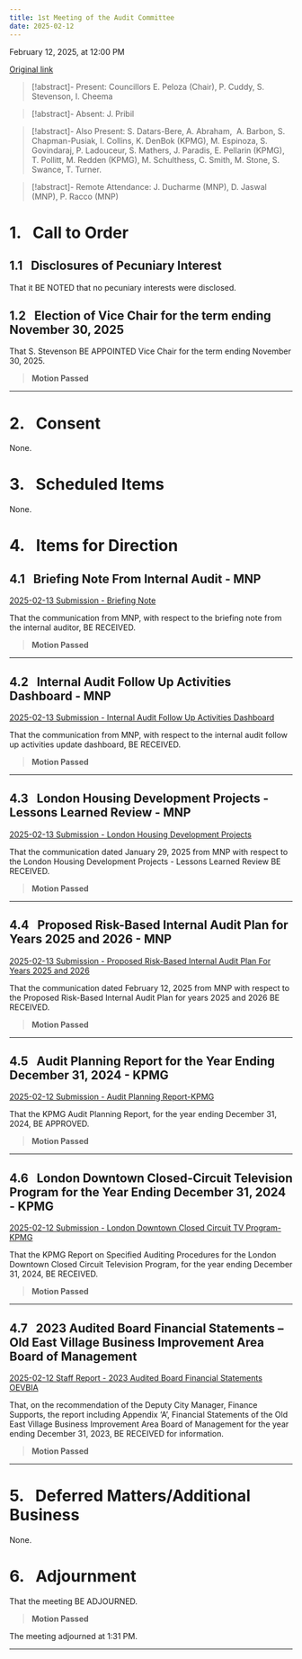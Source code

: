 ```yaml
---
title: 1st Meeting of the Audit Committee
date: 2025-02-12
---
```

February 12, 2025, at 12:00 PM

[Original link](https://pub-london.escribemeetings.com/Meeting.aspx?Id=8e8d4dc8-876f-4fde-b487-39ebf5865ddb&Agenda=PostMinutes&lang=English)

> [!abstract]- Present:
> Councillors E. Peloza (Chair), P. Cuddy, S. Stevenson, I. Cheema

> [!abstract]- Absent:
> J. Pribil

> [!abstract]- Also Present:
> S. Datars-Bere, A. Abraham,  A. Barbon, S. Chapman-Pusiak, I. Collins, K. DenBok (KPMG), M. Espinoza, S. Govindaraj, P. Ladouceur, S. Mathers, J. Paradis, E. Pellarin (KPMG), T. Pollitt, M. Redden (KPMG), M. Schulthess, C. Smith, M. Stone, S. Swance, T. Turner.

> [!abstract]- Remote Attendance:
> J. Ducharme (MNP), D. Jaswal (MNP), P. Racco (MNP)



# 1.&nbsp;&nbsp;&nbsp;Call to Order

## 1.1&nbsp;&nbsp;&nbsp;Disclosures of Pecuniary Interest

That it BE NOTED that no pecuniary interests were disclosed.

## 1.2&nbsp;&nbsp;&nbsp;Election of Vice Chair for the term ending November 30, 2025

That S. Stevenson BE APPOINTED Vice Chair for the term ending November 30, 2025.

> **Motion Passed**

****

# 2.&nbsp;&nbsp;&nbsp;Consent

None.

# 3.&nbsp;&nbsp;&nbsp;Scheduled Items

None.

# 4.&nbsp;&nbsp;&nbsp;Items for Direction

## 4.1&nbsp;&nbsp;&nbsp;Briefing Note From Internal Audit - MNP

[2025-02-13 Submission - Briefing Note](<https://pub-london.escribemeetings.com/filestream.ashx?DocumentId=114383>)

That the communication from MNP, with respect to the briefing note from the internal auditor, BE RECEIVED.

> **Motion Passed**

****

## 4.2&nbsp;&nbsp;&nbsp;Internal Audit Follow Up Activities Dashboard - MNP

[2025-02-13 Submission - Internal Audit Follow Up Activities Dashboard](<https://pub-london.escribemeetings.com/filestream.ashx?DocumentId=114384>)

That the communication from MNP, with respect to the internal audit follow up activities update dashboard, BE RECEIVED.

> **Motion Passed**

****

## 4.3&nbsp;&nbsp;&nbsp;London Housing Development Projects - Lessons Learned Review - MNP

[2025-02-13 Submission - London Housing Development Projects](<https://pub-london.escribemeetings.com/filestream.ashx?DocumentId=114385>)

That the communication dated January 29, 2025 from MNP with respect to the London Housing Development Projects - Lessons Learned Review BE RECEIVED.

> **Motion Passed**

****

## 4.4&nbsp;&nbsp;&nbsp;Proposed Risk-Based Internal Audit Plan for Years 2025 and 2026 - MNP

[2025-02-13 Submission - Proposed Risk-Based Internal Audit Plan For Years 2025 and 2026](<https://pub-london.escribemeetings.com/filestream.ashx?DocumentId=114386>)

That the communication dated February 12, 2025 from MNP with respect to the Proposed Risk-Based Internal Audit Plan for years 2025 and 2026 BE RECEIVED.

> **Motion Passed**

****

## 4.5&nbsp;&nbsp;&nbsp;Audit Planning Report for the Year Ending December 31, 2024 - KPMG

[2025-02-12 Submission - Audit Planning Report-KPMG](<https://pub-london.escribemeetings.com/filestream.ashx?DocumentId=114387>)

That the KPMG Audit Planning Report, for the year ending December 31, 2024, BE APPROVED.

> **Motion Passed**

****

## 4.6&nbsp;&nbsp;&nbsp;London Downtown Closed-Circuit Television Program for the Year Ending December 31, 2024 - KPMG

[2025-02-12 Submission - London Downtown Closed Circuit TV Program-KPMG](<https://pub-london.escribemeetings.com/filestream.ashx?DocumentId=114388>)

That the KPMG Report on Specified Auditing Procedures for the London Downtown Closed Circuit Television Program, for the year ending December 31, 2024, BE RECEIVED.

> **Motion Passed**

****

## 4.7&nbsp;&nbsp;&nbsp;2023 Audited Board Financial Statements – Old East Village Business Improvement Area Board of Management

[2025-02-12 Staff Report - 2023 Audited Board Financial Statements OEVBIA](<https://pub-london.escribemeetings.com/filestream.ashx?DocumentId=114389>)

That, on the recommendation of the Deputy City Manager, Finance Supports, the report including Appendix ‘A’, Financial Statements of the Old East Village Business Improvement Area Board of Management for the year ending December 31, 2023, BE RECEIVED for information.

> **Motion Passed**

****

# 5.&nbsp;&nbsp;&nbsp;Deferred Matters/Additional Business

None.

# 6.&nbsp;&nbsp;&nbsp;Adjournment

That the meeting BE ADJOURNED.

> **Motion Passed**

The meeting adjourned at 1:31 PM.

****

